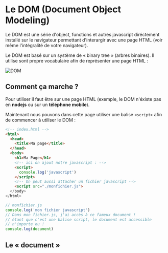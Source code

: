 # Le DOM (Document Object Modeling)

Le DOM est une série d'object, functions et autres javascript diréctement installé sur le navigateur permettant d'interargir avec une page HTML (voir même l'intégralité de votre navigateur).

Le DOM est basé sur un système de « binary tree » (arbres binaires). Il utilise sont propre vocabulaire afin de représenter une page HTML :

![DOM](../images/DOM.png)

## Comment ça marche ?

Pour utiliser il faut être sur une page HTML (exemple, le DOM n'éxiste pas en **nodejs** ou sur un **téléphone mobile**).

Maintenant nous pouvons dans cette page utiliser une balise `<script>` afin de commencer à utiliser le DOM :

```html
<!-- index.html -->
<html>
  <head>
    <title>Ma page</title>
  </head>
  <body>
    <h1>Ma Page</h1>
    <!-- ici on ajout notre javascript : -->
    <script>
      console.log('javascript')
    </script>
    <!-- On peut aussi attacher un fichier javascript -->
    <script src="./monfichier.js">
  </body>
</html>
```
```js
// monfichier.js
console.log('mon fichier javascript')
// Dans mon fichier.js, j'ai accès à ce fameux document !
// étant que c'est une balise script, le document est accessible
// n'importe ou !
console.log(document)
```
## Le « document »